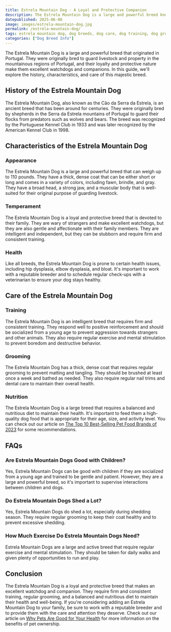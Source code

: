 ```yaml
---
title: Estrela Mountain Dog - A Loyal and Protective Companion
description: The Estrela Mountain Dog is a large and powerful breed known for their loyalty and protective nature. In this guide, we'll explore the history, characteristics, and care of this majestic breed.
datepublished: 2025-06-08
image: images/estrela-mountain-dog.jpg
permalink: /estrela-mountain-dog/
tags: estrela mountain dog, dog breeds, dog care, dog training, dog grooming
categories: ["Dog Breed Info"]
---
```


The Estrela Mountain Dog is a large and powerful breed that originated in Portugal. They were originally bred to guard livestock and property in the mountainous regions of Portugal, and their loyalty and protective nature make them excellent watchdogs and companions. In this guide, we'll explore the history, characteristics, and care of this majestic breed.

## History of the Estrela Mountain Dog

The Estrela Mountain Dog, also known as the Cão da Serra da Estrela, is an ancient breed that has been around for centuries. They were originally bred by shepherds in the Serra da Estrela mountains of Portugal to guard their flocks from predators such as wolves and bears. The breed was recognized by the Portuguese Kennel Club in 1933 and was later recognized by the American Kennel Club in 1998.

## Characteristics of the Estrela Mountain Dog

### Appearance

The Estrela Mountain Dog is a large and powerful breed that can weigh up to 110 pounds. They have a thick, dense coat that can be either short or long and comes in a variety of colors, including fawn, brindle, and gray. They have a broad head, a strong jaw, and a muscular body that is well-suited for their original purpose of guarding livestock.

### Temperament

The Estrela Mountain Dog is a loyal and protective breed that is devoted to their family. They are wary of strangers and make excellent watchdogs, but they are also gentle and affectionate with their family members. They are intelligent and independent, but they can be stubborn and require firm and consistent training.

### Health

Like all breeds, the Estrela Mountain Dog is prone to certain health issues, including hip dysplasia, elbow dysplasia, and bloat. It's important to work with a reputable breeder and to schedule regular check-ups with a veterinarian to ensure your dog stays healthy.

## Care of the Estrela Mountain Dog

### Training

The Estrela Mountain Dog is an intelligent breed that requires firm and consistent training. They respond well to positive reinforcement and should be socialized from a young age to prevent aggression towards strangers and other animals. They also require regular exercise and mental stimulation to prevent boredom and destructive behavior.

### Grooming

The Estrela Mountain Dog has a thick, dense coat that requires regular grooming to prevent matting and tangling. They should be brushed at least once a week and bathed as needed. They also require regular nail trims and dental care to maintain their overall health.

### Nutrition

The Estrela Mountain Dog is a large breed that requires a balanced and nutritious diet to maintain their health. It's important to feed them a high-quality dog food that is appropriate for their age, size, and activity level. You can check out our article on [The Top 10 Best-Selling Pet Food Brands of 2023](https://forpetswithlove.com/the-top-10-best-selling-pet-food-brands-of-2023/) for some recommendations.

## FAQs

### Are Estrela Mountain Dogs Good with Children?

Yes, Estrela Mountain Dogs can be good with children if they are socialized from a young age and trained to be gentle and patient. However, they are a large and powerful breed, so it's important to supervise interactions between children and dogs.

### Do Estrela Mountain Dogs Shed a Lot?

Yes, Estrela Mountain Dogs do shed a lot, especially during shedding season. They require regular grooming to keep their coat healthy and to prevent excessive shedding.

### How Much Exercise Do Estrela Mountain Dogs Need?

Estrela Mountain Dogs are a large and active breed that require regular exercise and mental stimulation. They should be taken for daily walks and given plenty of opportunities to run and play.

## Conclusion

The Estrela Mountain Dog is a loyal and protective breed that makes an excellent watchdog and companion. They require firm and consistent training, regular grooming, and a balanced and nutritious diet to maintain their health and well-being. If you're considering adding an Estrela Mountain Dog to your family, be sure to work with a reputable breeder and to provide them with the care and attention they deserve. Check out our article on [Why Pets Are Good for Your Health](https://forpetswithlove.com/why-pets-are-good-for-your-health/) for more information on the benefits of pet ownership.